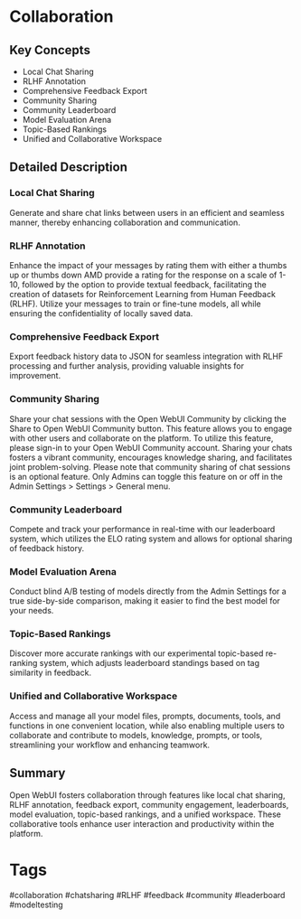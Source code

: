 # Collaboration

## Key Concepts
- Local Chat Sharing
- RLHF Annotation
- Comprehensive Feedback Export
- Community Sharing
- Community Leaderboard
- Model Evaluation Arena
- Topic-Based Rankings
- Unified and Collaborative Workspace

## Detailed Description

### Local Chat Sharing
Generate and share chat links between users in an efficient and seamless manner, thereby enhancing collaboration and communication.

### RLHF Annotation
Enhance the impact of your messages by rating them with either a thumbs up or thumbs down AMD provide a rating for the response on a scale of 1-10, followed by the option to provide textual feedback, facilitating the creation of datasets for Reinforcement Learning from Human Feedback (RLHF). Utilize your messages to train or fine-tune models, all while ensuring the confidentiality of locally saved data.

### Comprehensive Feedback Export
Export feedback history data to JSON for seamless integration with RLHF processing and further analysis, providing valuable insights for improvement.

### Community Sharing
Share your chat sessions with the Open WebUI Community by clicking the Share to Open WebUI Community button. This feature allows you to engage with other users and collaborate on the platform. To utilize this feature, please sign-in to your Open WebUI Community account. Sharing your chats fosters a vibrant community, encourages knowledge sharing, and facilitates joint problem-solving. Please note that community sharing of chat sessions is an optional feature. Only Admins can toggle this feature on or off in the Admin Settings > Settings > General menu.

### Community Leaderboard
Compete and track your performance in real-time with our leaderboard system, which utilizes the ELO rating system and allows for optional sharing of feedback history.

### Model Evaluation Arena
Conduct blind A/B testing of models directly from the Admin Settings for a true side-by-side comparison, making it easier to find the best model for your needs.

### Topic-Based Rankings
Discover more accurate rankings with our experimental topic-based re-ranking system, which adjusts leaderboard standings based on tag similarity in feedback.

### Unified and Collaborative Workspace
Access and manage all your model files, prompts, documents, tools, and functions in one convenient location, while also enabling multiple users to collaborate and contribute to models, knowledge, prompts, or tools, streamlining your workflow and enhancing teamwork.

## Summary
Open WebUI fosters collaboration through features like local chat sharing, RLHF annotation, feedback export, community engagement, leaderboards, model evaluation, topic-based rankings, and a unified workspace. These collaborative tools enhance user interaction and productivity within the platform.

# Tags
#collaboration #chatsharing #RLHF #feedback #community #leaderboard #modeltesting